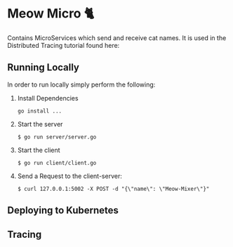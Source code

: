 # Meow Micro 🐈

Contains MicroServices which send and receive cat names. It is used
in the Distributed Tracing tutorial found here:

## Running Locally

In order to run locally simply perform the following:

1. Install Dependencies
    ```
    go install ...
    ```
2. Start the server
    ```
    $ go run server/server.go
    ```
3. Start the client
    ```
    $ go run client/client.go
    ```
4. Send a Request to the client-server:
    ```
    $ curl 127.0.0.1:5002 -X POST -d "{\"name\": \"Meow-Mixer\"}"
    ```

## Deploying to Kubernetes

## Tracing
